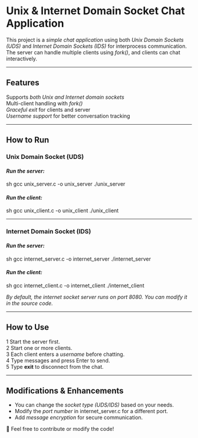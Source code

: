 # Unix & Internet Domain Socket Chat Application

This project is a *simple chat application* using both *Unix Domain Sockets (UDS)* and *Internet Domain Sockets (IDS)* for interprocess communication. The server can handle multiple clients using *fork()*, and clients can chat interactively.

---

##  Features
 Supports *both Unix and Internet domain sockets*  
 Multi-client handling with *fork()*  
 *Graceful exit* for clients and server  
 *Username support* for better conversation tracking  

---

##  How to Run

###  Unix Domain Socket (UDS)
#### *Run the server:*
sh
gcc unix_server.c -o unix_server
./unix_server

#### *Run the client:*
sh
gcc unix_client.c -o unix_client
./unix_client


---

###  Internet Domain Socket (IDS)
#### *Run the server:*
sh
gcc internet_server.c -o internet_server
./internet_server

#### *Run the client:*
sh
gcc internet_client.c -o internet_client
./internet_client


*By default, the internet socket server runs on port 8080. You can modify it in the source code.*

---

## How to Use
1️ Start the server first.  
2️ Start one or more clients.  
3️ Each client enters a *username* before chatting.  
4️ Type messages and press Enter to send.  
5️ Type **exit** to disconnect from the chat.  

---

##  Modifications & Enhancements
- You can change the *socket type (UDS/IDS)* based on your needs.
- Modify the *port number* in internet_server.c for a different port.
- Add *message encryption* for secure communication.

📩 Feel free to contribute or modify the code!
